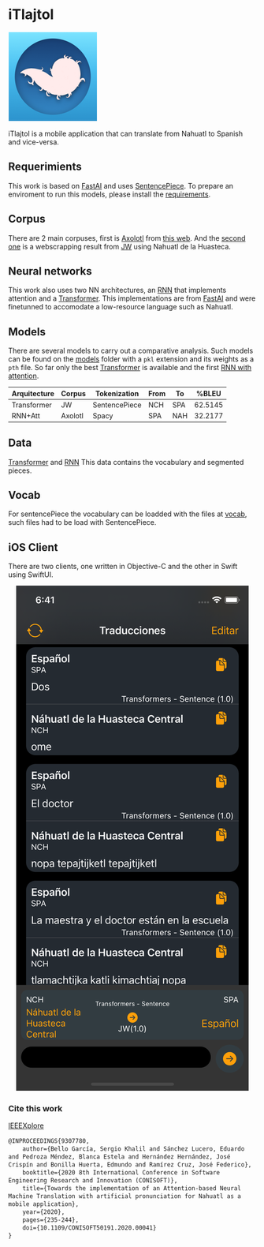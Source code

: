 # iTlajtol

![iTlajtol](https://github.com/i-khalil-s/iTlajtol/blob/main/icns.png?raw=true)

iTlajtol is a mobile application that can translate from Nahuatl to Spanish and vice-versa.

## Requerimients

This work is based on [FastAI](https://github.com/fastai/) and uses [SentencePiece](https://github.com/google/sentencepiece). To prepare an enviroment to run this models, please install the [requirements](requirements.txt).

## Corpus

There are 2 main corpuses, first is [Axolotl](corpuses/Axolotl.csv) from [this web](https://axolotl-corpus.mx/about). And the [second one](corpuses/JW100.csv) is a webscrapping result from [JW](https://jw.org) using Nahuatl de la Huasteca.

## Neural networks

This work also uses two NN architectures, an [RNN](NN/RNN-Attention-Translation.ipynb) that implements attention and a [Transformer](NN/Transformer-Translation.ipynb). This implementations are from [FastAI](https://github.com/fastai/course-nlp) and were finetunned to accomodate a low-resource language such as Nahuatl.

## Models

There are several models to carry out a comparative analysis. Such models can be found on the [models](models/) folder with a `pkl` extension and its weights as a `pth` file.
So far only the best [Transformer](models/Transformers/JW/Sentence/nch/0.625145/) is available and the first [RNN with attention](models/RNN/Axolotl/Spacy/spa/0.322177/).

| Arquitecture  | Corpus    | Tokenization  | From  | To    | %BLEU|
|----------------|------------|----------------|---------|------|---------|
|Transformer   | JW          | SentencePiece|NCH  |SPA  | 62.5145|
|RNN+Att        | Axolotl    | Spacy            |SPA     |NAH | 32.2177|

## Data

[Transformer](models/Transformers/JW/Sentence/nch/0.625145/JW_Sentence_data.pkl) and [RNN](models/RNN/Axolotl/Spacy/spa/0.322177/Axolotl_Spaicy_es_data.pkl)
This data contains the vocabulary and segmented pieces.

## Vocab

For sentencePiece the vocabulary can be loadded with the files at [vocab](models/Transformers/JW/Sentence/nch/0.625145/vocab/tmp/), such files had to be load with SentencePiece. 

## iOS Client

There are two clients, one written in Objective-C and the other in Swift using SwiftUI.

<p align="center">
  <img src="https://github.com/i-khalil-s/iTlajtol/blob/main/iOS/app.png?raw=true"/>
</p>

### Cite this work

[IEEEXplore](https://ieeexplore.ieee.org/document/9307780)

    @INPROCEEDINGS{9307780,
        author={Bello García, Sergio Khalil and Sánchez Lucero, Eduardo and Pedroza Méndez, Blanca Estela and Hernández Hernández, José Crispín and Bonilla Huerta, Edmundo and Ramírez Cruz, José Federico},  
        booktitle={2020 8th International Conference in Software Engineering Research and Innovation (CONISOFT)},   
        title={Towards the implementation of an Attention-based Neural Machine Translation with artificial pronunciation for Nahuatl as a mobile application},   
        year={2020}, 
        pages={235-244},  
        doi={10.1109/CONISOFT50191.2020.00041}
    }
